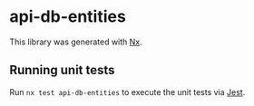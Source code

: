 # api-db-entities

This library was generated with [Nx](https://nx.dev).

## Running unit tests

Run `nx test api-db-entities` to execute the unit tests via [Jest](https://jestjs.io).
